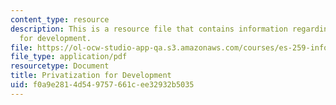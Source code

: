 ```yaml
---
content_type: resource
description: This is a resource file that contains information regarding privatization
  for development.
file: https://ol-ocw-studio-app-qa.s3.amazonaws.com/courses/es-259-information-and-communication-technology-in-africa-spring-2006/f0a9e2814d549757661cee32932b5035_MITES_259S06_Brobbery.pdf
file_type: application/pdf
resourcetype: Document
title: Privatization for Development
uid: f0a9e281-4d54-9757-661c-ee32932b5035
---
```

